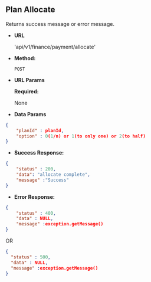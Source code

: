 
**Plan Allocate**
----
  Returns success message or error message.

* **URL**

  'api/v1/finance/payment/allocate'

* **Method:**

  `POST`
  
*  **URL Params**

   **Required:**

   None

* **Data Params**

```json
{
    "planId" : planId,
    "option" : 0(1/n) or 1(to only one) or 2(to half)
}
```

  

* **Success Response:**

```json
{
	"status" : 200,
	"data": "allocate complete",
	"message" :"Success"
}
```

* **Error Response:**

```json
{
	"status" : 400,
	"data" : NULL,
	"message" :exception.getMessage()
}
```

  OR

  ```json
{
	"status" : 500,
	"data" : NULL,
	"message" :exception.getMessage()
}
  ```


